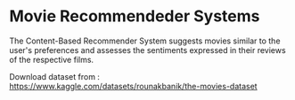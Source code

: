 # Movie Recommendeder Systems

The Content-Based Recommender System suggests movies similar to the user's preferences and assesses the sentiments expressed in their reviews of the respective films.

Download dataset from : https://www.kaggle.com/datasets/rounakbanik/the-movies-dataset
